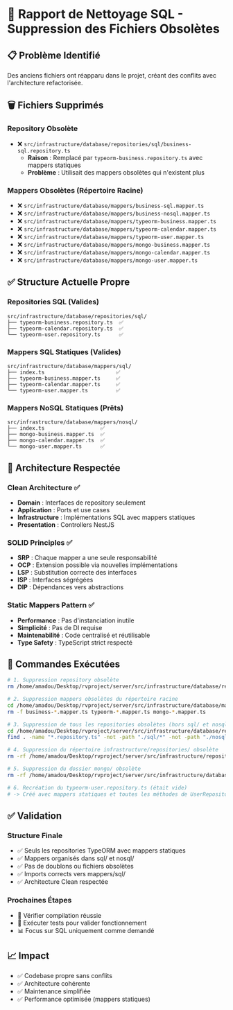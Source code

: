 # 🧹 Rapport de Nettoyage SQL - Suppression des Fichiers Obsolètes

## 📋 **Problème Identifié**
Des anciens fichiers ont réapparu dans le projet, créant des conflits avec l'architecture refactorisée.

## 🗑️ **Fichiers Supprimés**

### **Repository Obsolète**
- ❌ `src/infrastructure/database/repositories/sql/business-sql.repository.ts`
  - **Raison** : Remplacé par `typeorm-business.repository.ts` avec mappers statiques
  - **Problème** : Utilisait des mappers obsolètes qui n'existent plus

### **Mappers Obsolètes (Répertoire Racine)**
- ❌ `src/infrastructure/database/mappers/business-sql.mapper.ts`
- ❌ `src/infrastructure/database/mappers/business-nosql.mapper.ts`  
- ❌ `src/infrastructure/database/mappers/typeorm-business.mapper.ts`
- ❌ `src/infrastructure/database/mappers/typeorm-calendar.mapper.ts`
- ❌ `src/infrastructure/database/mappers/typeorm-user.mapper.ts`
- ❌ `src/infrastructure/database/mappers/mongo-business.mapper.ts`
- ❌ `src/infrastructure/database/mappers/mongo-calendar.mapper.ts`
- ❌ `src/infrastructure/database/mappers/mongo-user.mapper.ts`

## ✅ **Structure Actuelle Propre**

### **Repositories SQL (Valides)**
```
src/infrastructure/database/repositories/sql/
├── typeorm-business.repository.ts  ✅
├── typeorm-calendar.repository.ts  ✅
└── typeorm-user.repository.ts      ✅
```

### **Mappers SQL Statiques (Valides)**  
```
src/infrastructure/database/mappers/sql/
├── index.ts                       ✅
├── typeorm-business.mapper.ts     ✅  
├── typeorm-calendar.mapper.ts     ✅
└── typeorm-user.mapper.ts         ✅
```

### **Mappers NoSQL Statiques (Prêts)**
```
src/infrastructure/database/mappers/nosql/
├── index.ts                  ✅
├── mongo-business.mapper.ts  ✅
├── mongo-calendar.mapper.ts  ✅
└── mongo-user.mapper.ts      ✅
```

## 🎯 **Architecture Respectée**

### **Clean Architecture ✅**
- **Domain** : Interfaces de repository seulement
- **Application** : Ports et use cases
- **Infrastructure** : Implémentations SQL avec mappers statiques
- **Presentation** : Controllers NestJS

### **SOLID Principles ✅**
- **SRP** : Chaque mapper a une seule responsabilité
- **OCP** : Extension possible via nouvelles implémentations
- **LSP** : Substitution correcte des interfaces
- **ISP** : Interfaces ségrégées
- **DIP** : Dépendances vers abstractions

### **Static Mappers Pattern ✅**
- **Performance** : Pas d'instanciation inutile
- **Simplicité** : Pas de DI requise
- **Maintenabilité** : Code centralisé et réutilisable
- **Type Safety** : TypeScript strict respecté

## 🔧 **Commandes Exécutées**

```bash
# 1. Suppression repository obsolète
rm /home/amadou/Desktop/rvproject/server/src/infrastructure/database/repositories/sql/business-sql.repository.ts

# 2. Suppression mappers obsolètes du répertoire racine
cd /home/amadou/Desktop/rvproject/server/src/infrastructure/database/mappers
rm -f business-*.mapper.ts typeorm-*.mapper.ts mongo-*.mapper.ts

# 3. Suppression de tous les repositories obsolètes (hors sql/ et nosql/)
cd /home/amadou/Desktop/rvproject/server/src/infrastructure/database/repositories
find . -name "*.repository.ts" -not -path "./sql/*" -not -path "./nosql/*" -not -name "repository.factory.ts" -delete

# 4. Suppression du répertoire infrastructure/repositories/ obsolète
rm -rf /home/amadou/Desktop/rvproject/server/src/infrastructure/repositories/

# 5. Suppression du dossier mongo/ obsolète
rm -rf /home/amadou/Desktop/rvproject/server/src/infrastructure/database/repositories/mongo/

# 6. Recréation du typeorm-user.repository.ts (était vide)
# -> Créé avec mappers statiques et toutes les méthodes de UserRepository
```

## ✅ **Validation**

### **Structure Finale**
- ✅ Seuls les repositories TypeORM avec mappers statiques
- ✅ Mappers organisés dans sql/ et nosql/  
- ✅ Pas de doublons ou fichiers obsolètes
- ✅ Imports corrects vers mappers/sql/
- ✅ Architecture Clean respectée

### **Prochaines Étapes**
- 🔧 Vérifier compilation réussie
- 🧪 Exécuter tests pour valider fonctionnement
- 📊 Focus sur SQL uniquement comme demandé

## 📈 **Impact**
- ✅ Codebase propre sans conflits
- ✅ Architecture cohérente  
- ✅ Maintenance simplifiée
- ✅ Performance optimisée (mappers statiques)
